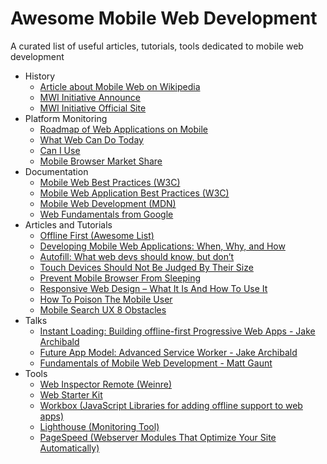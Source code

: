 # Awesome Mobile Web Development

A curated list of useful articles, tutorials, tools dedicated to mobile web development

- History
    - [Article about Mobile Web on Wikipedia](https://en.wikipedia.org/wiki/Mobile_Web)
    - [MWI Initiative Announce](https://www.w3.org/2005/05/mwi-pressrelease)
    - [MWI Initiative Official Site](https://www.w3.org/Mobile/)
- Platform Monitoring
    - [Roadmap of Web Applications on Mobile](https://www.w3.org/2018/01/web-roadmaps/mobile/)
    - [What Web Can Do Today](https://whatwebcando.today)
    - [Can I Use](https://caniuse.com/)
    - [Mobile Browser Market Share](http://gs.statcounter.com/browser-market-share/mobile/)
- Documentation
    - [Mobile Web Best Practices (W3C)](https://www.w3.org/TR/mobile-bp/)
    - [Mobile Web Application Best Practices (W3C)](https://www.w3.org/TR/mwabp/)
    - [Mobile Web Development (MDN)](https://developer.mozilla.org/en-US/docs/Web/Guide/Mobile)
    - [Web Fundamentals from Google](https://developers.google.com/web/fundamentals/)
- Articles and Tutorials
    - [Offline First (Awesome List)](https://github.com/pazguille/offline-first)
    - [Developing Mobile Web Applications: When, Why, and How](https://www.toptal.com/android/developing-mobile-web-apps-when-why-and-how)
    - [Autofill: What web devs should know, but don’t](https://cloudfour.com/thinks/autofill-what-web-devs-should-know-but-dont/)
    - [Touch Devices Should Not Be Judged By Their Size](https://css-tricks.com/touch-devices-not-judged-size/)
    - [Prevent Mobile Browser From Sleeping](https://davidwalsh.name/wake-lock-shim)
    - [Responsive Web Design – What It Is And How To Use It](https://www.smashingmagazine.com/2011/01/guidelines-for-responsive-web-design/)
    - [How To Poison The Mobile User](https://www.smashingmagazine.com/2016/10/how-to-poison-the-mobile-user/)
    - [Mobile Search UX 8 Obstacles](https://blog.algolia.com/mobile-search-ux-8-obstacles/)
- Talks
    - [Instant Loading: Building offline-first Progressive Web Apps - Jake Archibald](https://www.youtube.com/watch?v=cmGr0RszHc8)
    - [Future App Model: Advanced Service Worker - Jake Archibald](https://www.youtube.com/watch?v=J2dOTKBoTL4)
    - [Fundamentals of Mobile Web Development - Matt Gaunt](https://www.youtube.com/watch?v=z6dg_V22wV0)
- Tools
    - [Web Inspector Remote (Weinre)](https://www.npmjs.com/package/weinre)
    - [Web Starter Kit](https://github.com/google/web-starter-kit)
    - [Workbox (JavaScript Libraries for adding offline support to web apps)](https://developers.google.com/web/tools/workbox/)
    - [Lighthouse (Monitoring Tool)](https://github.com/GoogleChrome/lighthouse)
    - [PageSpeed (Webserver Modules That Optimize Your Site Automatically)](https://www.modpagespeed.com/)
